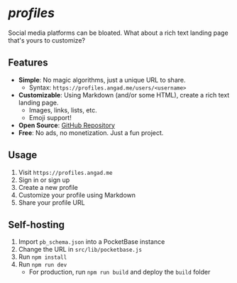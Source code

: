 # _profiles_  
Social media platforms can be bloated. What about a rich text landing page that's yours to customize?  

## Features  
- **Simple**: No magic algorithms, just a unique URL to share.  
    - Syntax: `https://profiles.angad.me/users/<username>`
- **Customizable**: Using Markdown (and/or some HTML), create a rich text landing page.
    - Images, links, lists, etc.  
    - Emoji support!
- **Open Source**: [GitHub Repository](https://github.com/slashtechno/profiles)  
- **Free**: No ads, no monetization. Just a fun project.  

## Usage  
1. Visit `https://profiles.angad.me`  
2. Sign in or sign up  
3. Create a new profile  
4. Customize your profile using Markdown  
5. Share your profile URL  

## Self-hosting  
1. Import `pb_schema.json` into a PocketBase instance  
2. Change the URL in `src/lib/pocketbase.js`  
3. Run `npm install`
4. Run `npm run dev`
    - For production, run `npm run build` and deploy the `build` folder  
